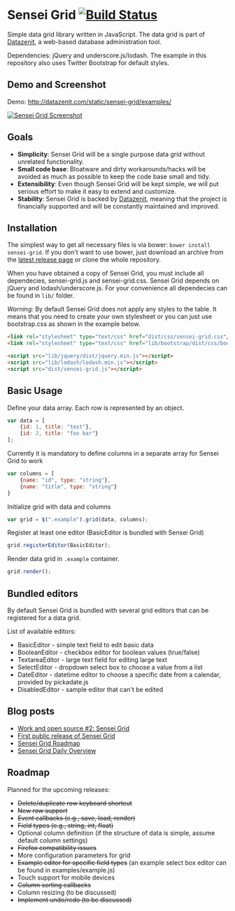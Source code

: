 # Sensei Grid [![Build Status](https://travis-ci.org/datazenit/sensei-grid.svg?branch=master)](https://travis-ci.org/datazenit/sensei-grid)

Simple data grid library written in JavaScript. The data grid is part of [Datazenit](http://datazenit.com), a web-based database administration tool.

Dependencies: jQuery and underscore.js/lodash. The example in this repository also uses Twitter Bootstrap for default styles.

## Demo and Screenshot

Demo: http://datazenit.com/static/sensei-grid/examples/

[![Sensei Grid Screenshot](http://lauris.github.io/images/blog/sensei-grid-screenshot.png)](http://datazenit.com/static/sensei-grid/examples/)

## Goals

* **Simplicity**: Sensei Grid will be a single purpose data grid without unrelated functionality.
* **Small code base**: Bloatware and dirty workarounds/hacks will be avoided as much as possible to keep the code base small and tidy.
* **Extensibility**: Even though Sensei Grid will be kept simple, we will put serious effort to make it easy to extend and customize.
* **Stability**: Sensei Grid is backed by [Datazenit](http://datazenit.com), meaning that the project is financially supported and will be constantly maintained and improved.

## Installation

The simplest way to get all necessary files is via bower: ``bower install sensei-grid``.
If you don't want to use bower, just download an archive from the [latest release page](https://github.com/datazenit/sensei-grid/releases) or clone the whole repository.

When you have obtained a copy of Sensei Grid, you must include all dependecies, sensei-grid.js and sensei-grid.css.
Sensei Grid depends on jQuery and lodash/underscore.js. For your convenience all dependecies can be found in ``lib/`` folder.

*Warning:* By default Sensei Grid does not apply any styles to the table. It means that you need to create your own
stylesheet or you can just use bootstrap.css as shown in the example below.

```html
<link rel="stylesheet" type="text/css" href="dist/css/sensei-grid.css"/>
<link rel="stylesheet" type="text/css" href="lib/bootstrap/dist/css/bootstrap.min.css"/>

<script src="lib/jquery/dist/jquery.min.js"></script>
<script src="lib/lodash/lodash.min.js"></script>
<script src="dist/sensei-grid.js"></script>
```


## Basic Usage

Define your data array. Each row is represented by an object.

```js
var data = [
    {id: 1, title: "test"},
    {id: 2, title: "foo bar"}
];
```

Currently it is mandatory to define columns in a separate array for Sensei Grid to work

```js
var columns = [
    {name: "id", type: "string"},
    {name: "title", type: "string"}
}
```

Initialize grid with data and columns

```js
var grid = $(".example").grid(data, columns);
```

Register at least one editor (BasicEditor is bundled with Sensei Grid)

```js
grid.registerEditor(BasicEditor);
```

Render data grid in ``.example`` container.

```js
grid.render();
```

## Bundled editors

By default Sensei Grid is bundled with several grid editors that can be registered for a data grid.

List of available editors:

- BasicEditor - simple text field to edit basic data
- BooleanEditor - checkbox editor for boolean values (true/false)
- TextareaEditor - large text field for editing large text
- SelectEditor - dropdown select box to choose a value from a list
- DateEditor - datetime editor to choose a specific date from a calendar, provided by pickadate.js
- DisabledEditor - sample editor that can't be edited

## Blog posts

* [Work and open source #2: Sensei Grid](http://lauris.github.io/datazenit/2014/08/29/open-source-work-2-sensei-grid/)
* [First public release of Sensei Grid](http://lauris.github.io/development/2014/09/03/first-public-release-sensei-grid/)
* [Sensei Grid Roadmap](http://lauris.github.io/development/2014/09/04/sensei-grid-roadmap/)
* [Sensei Grid Daily Overview](http://lauris.github.io/development/2014/09/05/sensei-grid-daily-overview/)

## Roadmap

Planned for the upcoming releases:

* ~~Delete/duplicate row keyboard shortcut~~
* ~~New row support~~
* ~~Event callbacks (e.g., save, load, render)~~
* ~~Field types (e.g., string, int, float)~~
* Optional column definition (if the structure of data is simple, assume default column settings)
* ~~Firefox compatibility issues~~
* More configuration parameters for grid
* ~~Example editor for specific field types~~ (an example select box editor can be found in examples/example.js)
* Touch support for mobile devices
* ~~Column sorting callbacks~~
* Column resizing (to be discussed)
* ~~Implement undo/redo (to be discussed)~~
